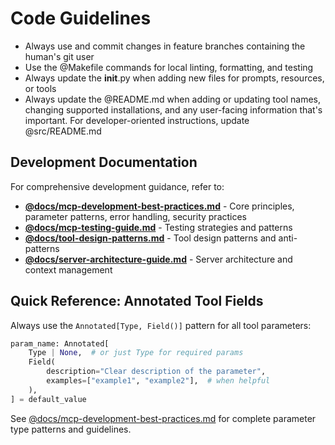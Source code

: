 # Code Guidelines

- Always use and commit changes in feature branches containing the human's git user
- Use the @Makefile commands for local linting, formatting, and testing
- Always update the __init__.py when adding new files for prompts, resources, or tools
- Always update the @README.md when adding or updating tool names, changing supported installations, and any user-facing information that's important. For developer-oriented instructions, update @src/README.md

## Development Documentation

For comprehensive development guidance, refer to:

- __[@docs/mcp-development-best-practices.md](docs/mcp-development-best-practices.md)__ - Core principles, parameter patterns, error handling, security practices
- __[@docs/mcp-testing-guide.md](docs/mcp-testing-guide.md)__ - Testing strategies and patterns  
- __[@docs/tool-design-patterns.md](docs/tool-design-patterns.md)__ - Tool design patterns and anti-patterns
- __[@docs/server-architecture-guide.md](docs/server-architecture-guide.md)__ - Server architecture and context management

## Quick Reference: Annotated Tool Fields

Always use the `Annotated[Type, Field()]` pattern for all tool parameters:

```python
param_name: Annotated[
    Type | None,  # or just Type for required params
    Field(
        description="Clear description of the parameter",
        examples=["example1", "example2"],  # when helpful
    ),
] = default_value
```

See [@docs/mcp-development-best-practices.md](docs/mcp-development-best-practices.md#parameter-patterns) for complete parameter type patterns and guidelines.
